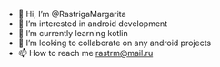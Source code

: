 - 👋 Hi, I’m @RastrigaMargarita
- 👀 I’m interested in android development
- 🌱 I’m currently learning kotlin
- 💞️ I’m looking to collaborate on any android projects
- 📫 How to reach me rastrm@mail.ru
